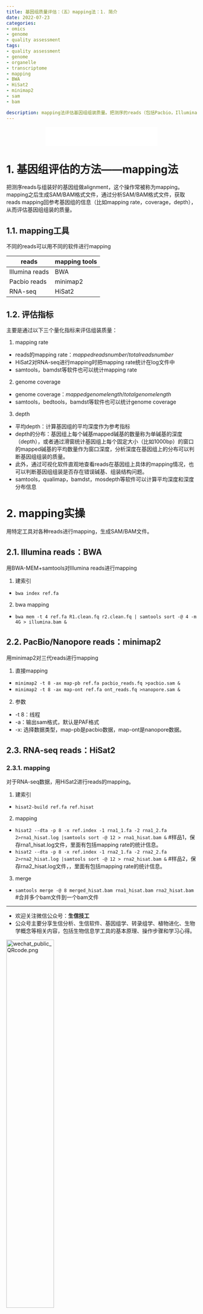 ```yaml
---
title: 基因组质量评估：（五）mapping法：1. 简介
date: 2022-07-23
categories:
- omics
- genome
- quality assessment
tags:
- quality assessment
- genome
- organelle
- transcriptome
- mapping
- BWA
- HiSat2
- minimap2
- sam
- bam

description: mapping法评估基因组组装质量。把测序的reads（包括Pacbio，Illumina，RNA-seq 等reads）映射回组装好的基因组，评估mapping rate，genome coverage，depth分布等指标，用这些指标评估基因组组装质量。
---
```


<div align="middle"><iframe frameborder="no" border="0" marginwidth="0" marginheight="0" width=298 height=52 src="//music.163.com/outchain/player?type=2&id=2192010&auto=1&height=32"></iframe></div>

# 1. 基因组评估的方法——mapping法
把测序reads与组装好的基因组做alignment，这个操作常被称为mapping。mapping之后生成SAM/BAM格式文件，通过分析SAM/BAM格式文件，获取reads mapping回参考基因组的信息（比如mapping rate，coverage，depth），从而评估基因组组装的质量。

## 1.1. mapping工具
不同的reads可以用不同的软件进行mapping

|reads|mapping tools|
|---|---|
|Illumina reads|BWA|
|Pacbio reads|minimap2|
|RNA-seq|HiSat2|

## 1.2. 评估指标
主要是通过以下三个量化指标来评估组装质量：
1. mapping rate
- reads的mapping rate：$mapped reads number/total reads number$
- HiSat2对RNA-seq进行mapping时把mapping rate统计在log文件中
- samtools，bamdst等软件也可以统计mapping rate
2. genome coverage
- genome coverage：$mapped genome length/total genome length$
- samtools，bedtools，bamdst等软件也可以统计genome coverage
3. depth
- 平均depth：计算基因组的平均深度作为参考指标
- depth的分布：基因组上每个碱基mapped碱基的数量称为单碱基的深度（depth），或者通过滑窗统计基因组上每个固定大小（比如1000bp）的窗口的mapped碱基的平均数量作为窗口深度，分析深度在基因组上的分布可以判断基因组组装的质量。
- 此外，通过可视化软件直观地查看reads在基因组上具体的mapping情况，也可以判断基因组组装是否存在错误碱基、组装结构问题。
- samtools，qualimap，bamdst，mosdepth等软件可以计算平均深度和深度分布信息

# 2. mapping实操
用特定工具对各种reads进行mapping，生成SAM/BAM文件。
## 2.1. Illumina reads：BWA
用BWA-MEM+samtools对Illumina reads进行mapping

1. 建索引
- `bwa index ref.fa`

2. bwa mapping
- `bwa mem -t 4 ref.fa R1.clean.fq r2.clean.fq | samtools sort -@ 4 -m 4G > illumina.bam &`

## 2.2. PacBio/Nanopore reads：minimap2
用minimap2对三代reads进行mapping
1. 直接mapping
- `minimap2 -t 8 -ax map-pb ref.fa pacbio_reads.fq >pacbio.sam &`
- `minimap2 -t 8 -ax map-ont ref.fa ont_reads.fq >nanopore.sam &`

2. 参数
- -t 8：线程
- -a：输出sam格式，默认是PAF格式
- -x: 选择数据类型，map-pb是pacbio数据，map-ont是nanopore数据。

## 2.3. RNA-seq reads：HiSat2
### 2.3.1. mapping
对于RNA-seq数据，用HiSat2进行reads的mapping。

1. 建索引
- `hisat2-build ref.fa ref.hisat`

2. mapping
- `hisat2 --dta -p 8 -x ref.index -1 rna1_1.fa -2 rna1_2.fa 2>rna1_hisat.log |samtools sort -@ 12 > rna1_hisat.bam &` #样品1，保存rna1_hisat.log文件，里面有包括mapping rate的统计信息。
- `hisat2 --dta -p 8 -x ref.index -1 rna2_1.fa -2 rna2_2.fa 2>rna2_hisat.log |samtools sort -@ 12 > rna2_hisat.bam &` #样品2，保存rna2_hisat.log文件，，里面有包括mapping rate的统计信息。

3. merge
- `samtools merge -@ 8 merged_hisat.bam rna1_hisat.bam rna2_hisat.bam`  #合并多个bam文件到一个bam文件


-------

- 欢迎关注微信公众号：**生信技工**
- 公众号主要分享生信分析、生信软件、基因组学、转录组学、植物进化、生物学概念等相关内容，包括生物信息学工具的基本原理、操作步骤和学习心得。

<img src="https://github.com/yanzhongsino/yanzhongsino.github.io/blob/hexo/source/wechat/Wechat_public_qrcode.jpg?raw=true" width=50% title="wechat_public_QRcode.png" align=center/>